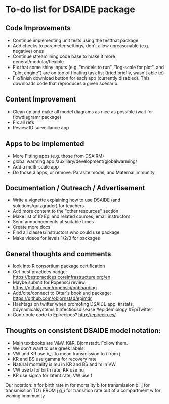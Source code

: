 # To-do list for DSAIDE package

## Code Improvements
* Continue implementing unit tests using the testthat package
* Add checks to parameter settings, don't allow unreasonable (e.g. negative) ones
* Continue streamlining code base to make it more general/modular/flexible
* Fix that some shiny inputs (e.g. "models to run", "log-scale for plot", and "plot engine") are on top of floating task list (tried briefly, wasn't able to)
* Fix/finish download button for each app (currently disabled). This downloads code that reproduces a given scenario.

## Content Improvement
* Clean up and make all model diagrams as nice as possible (wait for flowdiagramr package)
* Fix all refs
* Review ID surveillance app

## Apps to be implemented
* More Fitting apps (e.g. those from DSAIRM)
* global warming app /auxiliary/development/globalwarming/
* Add a multi-scale app
* Do those 3 apps, or remove: Parasite model, and Maternal immunity

## Documentation / Outreach / Advertisement
* Write a vignette explaining how to use DSAIDE (and solutions/quizgrader) for teachers
* Add more content to the "other resources" section
* Make list of ID Epi and related courses, email instructors
* Send announcements at suitable times
* Create more docs
* Find all classes/instructors who could use package.
* Make videos for levels 1/2/3 for packages 

## General thoughts and comments
* look into R consortium package certification
* Get best practices badge: https://bestpractices.coreinfrastructure.org/en
* Maybe submit for Ropensci review: https://github.com/ropensci/onboarding
* Add/cite/connect to Ottar's book and package: https://github.com/objornstad/epimdr
* Hashtags on twitter when promoting DSAIDE app: #rstats, #dynamicalsystems #infectiousdisease #epidemiology #EpiTwitter
* Contribute code to Epirecipes? http://epirecip.es/


## Thoughts on consistent DSAIDE model notation:

* Main textbooks are V&W, K&R, Bjornstadt. Follow them.
* We don't want to use greek labels.
* VW and KR use b_ij to mean transmission to i from j
* KR and BS use gamma for recovery rate
* Natural mortality is mu in KR and BS and m in VW
* VW use b for birth rate, KR use nu
* KR use sigma for latent rate, VW use f

Our notation:
n for birth rate
m for mortality 
b for transmission
b_ij for transmission TO i FROM j 
g_i for transition rate out of a compartment
w for waning immmunity
